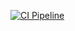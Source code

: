 [![CI Pipeline](https://github.com/drAfflatus/hw_arraybufer/actions/workflows/main.yml/badge.svg)](https://github.com/drAfflatus/hw_arraybufer/actions/workflows/main.yml)
